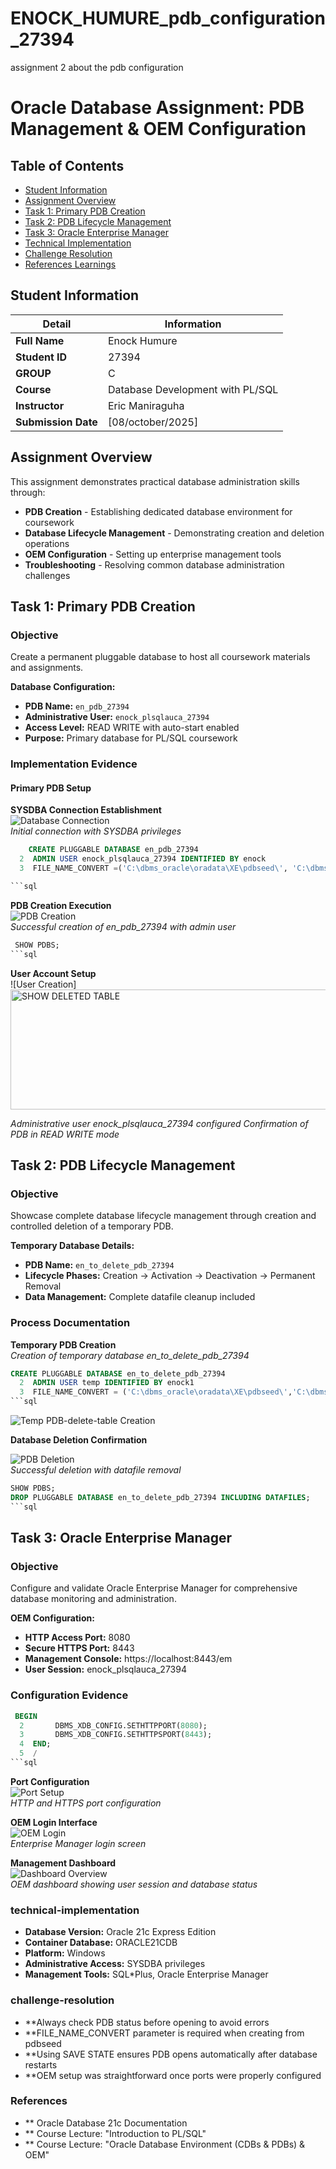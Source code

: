 # ENOCK_HUMURE_pdb_configuration_27394
assignment 2 about the pdb configuration 

# Oracle Database Assignment: PDB Management & OEM Configuration

## Table of Contents
- [Student Information](#student-information)
- [Assignment Overview](#assignment-overview)
- [Task 1: Primary PDB Creation](#task-1-primary-pdb-creation)
- [Task 2: PDB Lifecycle Management](#task-2-pdb-lifecycle-management)
- [Task 3: Oracle Enterprise Manager](#task-3-oracle-enterprise-manager)
- [Technical Implementation](#technical-implementation)
- [Challenge Resolution](#challenge-resolution)
- [References Learnings](#References)

## Student Information

| Detail | Information |
|--------|-------------|
| **Full Name** | Enock Humure|
| **Student ID** | 27394 |
| **GROUP** | C |
| **Course** | Database Development with PL/SQL |
| **Instructor** | Eric Maniraguha |
| **Submission Date** | [08/october/2025] |

## Assignment Overview

This assignment demonstrates practical database administration skills through:

- **PDB Creation** - Establishing dedicated database environment for coursework
- **Database Lifecycle Management** - Demonstrating creation and deletion operations  
- **OEM Configuration** - Setting up enterprise management tools
- **Troubleshooting** - Resolving common database administration challenges

## Task 1: Primary PDB Creation

### Objective
Create a permanent pluggable database to host all coursework materials and assignments.

**Database Configuration:**
- **PDB Name:** `en_pdb_27394`
- **Administrative User:** `enock_plsqlauca_27394`
- **Access Level:** READ WRITE with auto-start enabled
- **Purpose:** Primary database for PL/SQL coursework

### Implementation Evidence
#### Primary PDB Setup

**SYSDBA Connection Establishment**  
![Database Connection](<img width="771" height="415" alt="PICTURE ONE" src="https://github.com/user-attachments/assets/a55782ba-0e9e-4c4f-8c67-fd6e12c31d59" />
)  
*Initial connection with SYSDBA privileges*

```sql
    CREATE PLUGGABLE DATABASE en_pdb_27394
  2  ADMIN USER enock_plsqlauca_27394 IDENTIFIED BY enock
  3  FILE_NAME_CONVERT =('C:\dbms_oracle\oradata\XE\pdbseed\', 'C:\dbms_oracle\oradata\XE\XEPDB1');

```sql
```
**PDB Creation Execution**  
![PDB Creation](<img width="1138" height="112" alt="create pluggable database" src="https://github.com/user-attachments/assets/3e4fc7d1-7988-4e59-9ef3-924b64dbe60e" />
)  
*Successful creation of en_pdb_27394 with admin user*
```sql
 SHOW PDBS;
```sql
```
**User Account Setup**  
![User Creation]<img width="1086" height="192" alt="SHOW DELETED TABLE" src="https://github.com/user-attachments/assets/7c100761-825e-4602-921c-2c2f4b1e6e6f" />
  
*Administrative user enock_plsqlauca_27394 configured*
*Confirmation of PDB in READ WRITE mode*


## Task 2: PDB Lifecycle Management

### Objective
Showcase complete database lifecycle management through creation and controlled deletion of a temporary PDB.

**Temporary Database Details:**
- **PDB Name:** `en_to_delete_pdb_27394`
- **Lifecycle Phases:** Creation → Activation → Deactivation → Permanent Removal
- **Data Management:** Complete datafile cleanup included

### Process Documentation

**Temporary PDB Creation**  
*Creation of temporary database en_to_delete_pdb_27394*
```sql
CREATE PLUGGABLE DATABASE en_to_delete_pdb_27394
  2  ADMIN USER temp IDENTIFIED BY enock1
  3  FILE_NAME_CONVERT = ('C:\dbms_oracle\oradata\XE\pdbseed\','C:\dbms_oracle\oradata\XE\en_to_delete_pdb_27394\');
```sql
```

![Temp PDB-delete-table Creation](<img width="1261" height="147" alt="CREATING THE DELETED TABLE" src="https://github.com/user-attachments/assets/0da8d691-09cc-40e9-8c6d-b03ca09171a9" />
)  

**Database Deletion Confirmation**  

![PDB Deletion](<img width="897" height="290" alt="DROPIG DELETE TABLE" src="https://github.com/user-attachments/assets/20e0d425-9df2-4f23-945b-f9ca2bd02cb0" />
)  
*Successful deletion with datafile removal*

```sql
SHOW PDBS;
DROP PLUGGABLE DATABASE en_to_delete_pdb_27394 INCLUDING DATAFILES;
```sql
```


## Task 3: Oracle Enterprise Manager

### Objective
Configure and validate Oracle Enterprise Manager for comprehensive database monitoring and administration.

**OEM Configuration:**
- **HTTP Access Port:** 8080
- **Secure HTTPS Port:** 8443  
- **Management Console:** https://localhost:8443/em
- **User Session:** enock_plsqlauca_27394

### Configuration Evidence
```sql
 BEGIN
  2       DBMS_XDB_CONFIG.SETHTTPPORT(8080);
  3       DBMS_XDB_CONFIG.SETHTTPSPORT(8443);
  4  END;
  5  /
```sql
```

**Port Configuration**  
![Port Setup](<img width="927" height="443" alt="OEM CONFIFURATION" src="https://github.com/user-attachments/assets/0d76ed8c-7bbf-4028-9297-01948a8b0973" />
)  
*HTTP and HTTPS port configuration*

**OEM Login Interface**  
![OEM Login](<img width="1296" height="612" alt="login in oracle database" src="https://github.com/user-attachments/assets/957cad6c-1d5c-47cb-b774-e45c2dad78c5" />
)  
*Enterprise Manager login screen*

**Management Dashboard**  
![Dashboard Overview](<img width="1303" height="645" alt="OEM dashboard" src="https://github.com/user-attachments/assets/209ffd0f-b5f3-4478-85c8-544025304829" />
)  
*OEM dashboard showing user session and database status*

</div>

### technical-implementation

- **Database Version:** Oracle 21c Express Edition
- **Container Database:** ORACLE21CDB
- **Platform:** Windows
- **Administrative Access:** SYSDBA privileges
- **Management Tools:** SQL*Plus, Oracle Enterprise Manager

###  challenge-resolution

- **Always check PDB status before opening to avoid errors
- **FILE_NAME_CONVERT parameter is required when creating from pdbseed
- **Using SAVE STATE ensures PDB opens automatically after database restarts
- **OEM setup was straightforward once ports were properly configured
 ### References
- ** Oracle Database 21c Documentation
- ** Course Lecture: "Introduction to PL/SQL"
- ** Course Lecture: "Oracle Database Environment (CDBs & PDBs) & OEM"
